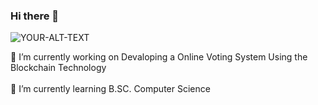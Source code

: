 ### Hi there 👋

<picture>
 <source media="(prefers-color-scheme: dark)" srcset="images/Blockchain.avif">
 <source media="(prefers-color-scheme: light)" srcset="images/Blockchain.avif">
 <img alt="YOUR-ALT-TEXT" src="images/Blockchain.avif">
</picture> <br>


 🔭 I’m currently working on Devaloping a Online Voting System Using the Blockchain Technology  <br> <br>
 🌱 I’m currently learning B.SC. Computer Science  <br> <br>
<!--
- 👯 I’m looking to collaborate on ...
- 🤔 I’m looking for help with ...
- 💬 Ask me about ...
- 📫 How to reach me: ...
- 😄 Pronouns: ...
- ⚡ Fun fact: ...
-->

